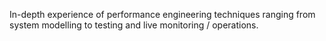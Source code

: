 ---
---
In-depth experience of performance engineering techniques ranging from system
modelling to testing and live monitoring / operations.
